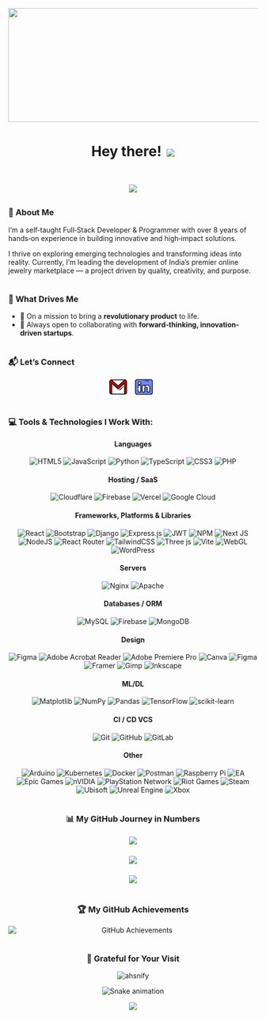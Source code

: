 <div align="center">
  <img src="https://media1.giphy.com/media/v1.Y2lkPTc5MGI3NjExcWZhZDRyOTF4ZGJ6eWtjbm9kYjFvZ3ZwdXYxODRuc3MzemVjZjJnNCZlcD12MV9pbnRlcm5hbF9naWZfYnlfaWQmY3Q9Zw/gUnRTJ0zqHJRe/giphy.gif" height="230" width="1920" />
</div>

<h1 align="center">
  Hey there! <img src="https://media.giphy.com/media/hvRJCLFzcasrR4ia7z/giphy.gif" width="30px" style="vertical-align: middle; margin-left: 4px;" />
</h1>


<h1 align="center">
  <a href="https://git.io/typing-svg">
    <img src="https://readme-typing-svg.herokuapp.com/?lines=I'm+Ahsan....,;a+Full+Stack+Developer;It's+great+to+meet+you!&center=true&size=25&color=FF4F79">
  </a>
</h1>


### 💫 **About Me**
I’m a self‑taught Full‑Stack Developer & Programmer with over 8 years of hands‑on experience in building innovative and high‑impact solutions.<br>

I thrive on exploring emerging technologies and transforming ideas into reality.
Currently, I’m leading the development of India’s premier online jewelry marketplace — a project driven by quality, creativity, and purpose.


<h1></h1>


### 🎯 **What Drives Me**
- 🚀 On a mission to bring a **revolutionary product** to life.  
- 🤝 Always open to collaborating with **forward-thinking, innovation-driven startups**.


<h1></h1>


### 📬 **Let’s Connect**
<p align='center'>
  <a href="mailto:ahsanshazi786yo@gmail.com"><img height="35" width="40" src="/1.png?raw=true"></a>&nbsp;&nbsp;
  <a href="https://www.linkedin.com/in/ahsnify/"><img height="35" width="40" src="/2.png?raw=true"></a>&nbsp;&nbsp;
</p>


<h1></h1>


### 💻 **Tools & Technologies I Work With:**

<div align="center">

#### **Languages**
![HTML5](https://img.shields.io/badge/html5-%23E34F26.svg?style=for-the-badge&logo=html5&logoColor=white)
![JavaScript](https://img.shields.io/badge/javascript-%23323330.svg?style=for-the-badge&logo=javascript&logoColor=%23F7DF1E)
![Python](https://img.shields.io/badge/python-3670A0?style=for-the-badge&logo=python&logoColor=ffdd54)
![TypeScript](https://img.shields.io/badge/typescript-%23007ACC.svg?style=for-the-badge&logo=typescript&logoColor=white)
![CSS3](https://img.shields.io/badge/css3-%231572B6.svg?style=for-the-badge&logo=css3&logoColor=white)
![PHP](https://img.shields.io/badge/php-%23777BB4.svg?style=for-the-badge&logo=php&logoColor=white)

#### **Hosting / SaaS**
![Cloudflare](https://img.shields.io/badge/Cloudflare-F38020?style=for-the-badge&logo=Cloudflare&logoColor=white)
![Firebase](https://img.shields.io/badge/firebase-%23039BE5.svg?style=for-the-badge&logo=firebase)
![Vercel](https://img.shields.io/badge/vercel-%23000000.svg?style=for-the-badge&logo=vercel&logoColor=white)
![Google Cloud](https://img.shields.io/badge/GoogleCloud-%234285F4.svg?style=for-the-badge&logo=google-cloud&logoColor=white)

#### **Frameworks, Platforms & Libraries**
![React](https://img.shields.io/badge/react-%2320232a.svg?style=for-the-badge&logo=react&logoColor=%2361DAFB)
![Bootstrap](https://img.shields.io/badge/bootstrap-%238511FA.svg?style=for-the-badge&logo=bootstrap&logoColor=white)
![Django](https://img.shields.io/badge/django-%23092E20.svg?style=for-the-badge&logo=django&logoColor=white)
![Express.js](https://img.shields.io/badge/express.js-%23404d59.svg?style=for-the-badge&logo=express&logoColor=%2361DAFB)
![JWT](https://img.shields.io/badge/JWT-black?style=for-the-badge&logo=JSON%20web%20tokens)
![NPM](https://img.shields.io/badge/NPM-%23CB3837.svg?style=for-the-badge&logo=npm&logoColor=white)
![Next JS](https://img.shields.io/badge/Next-black?style=for-the-badge&logo=next.js&logoColor=white)
![NodeJS](https://img.shields.io/badge/node.js-6DA55F?style=for-the-badge&logo=node.js&logoColor=white)
![React Router](https://img.shields.io/badge/React_Router-CA4245?style=for-the-badge&logo=react-router&logoColor=white)
![TailwindCSS](https://img.shields.io/badge/tailwindcss-%2338B2AC.svg?style=for-the-badge&logo=tailwind-css&logoColor=white)
![Three js](https://img.shields.io/badge/threejs-black?style=for-the-badge&logo=three.js&logoColor=white)
![Vite](https://img.shields.io/badge/vite-%23646CFF.svg?style=for-the-badge&logo=vite&logoColor=white)
![WebGL](https://img.shields.io/badge/WebGL-990000?logo=webgl&logoColor=white&style=for-the-badge)
![WordPress](https://img.shields.io/badge/WordPress-%23117AC9.svg?style=for-the-badge&logo=WordPress&logoColor=white)

#### **Servers**
![Nginx](https://img.shields.io/badge/nginx-%23009639.svg?style=for-the-badge&logo=nginx&logoColor=white)
![Apache](https://img.shields.io/badge/apache-%23D42029.svg?style=for-the-badge&logo=apache&logoColor=white)

#### **Databases / ORM**
![MySQL](https://img.shields.io/badge/mysql-4479A1.svg?style=for-the-badge&logo=mysql&logoColor=white)
![Firebase](https://img.shields.io/badge/firebase-a08021?style=for-the-badge&logo=firebase&logoColor=ffcd34)
![MongoDB](https://img.shields.io/badge/MongoDB-%234ea94b.svg?style=for-the-badge&logo=mongodb&logoColor=white)

#### **Design**
![Figma](https://img.shields.io/badge/figma-%23F24E1E.svg?style=for-the-badge&logo=figma&logoColor=white)
![Adobe Acrobat Reader](https://img.shields.io/badge/Adobe%20Acrobat%20Reader-EC1C24.svg?style=for-the-badge&logo=Adobe%20Acrobat%20Reader&logoColor=white)
![Adobe Premiere Pro](https://img.shields.io/badge/Adobe%20Premiere%20Pro-9999FF.svg?style=for-the-badge&logo=Adobe%20Premiere%20Pro&logoColor=white)
![Canva](https://img.shields.io/badge/Canva-%2300C4CC.svg?style=for-the-badge&logo=Canva&logoColor=white)
![Figma](https://img.shields.io/badge/figma-%23F24E1E.svg?style=for-the-badge&logo=figma&logoColor=white)
![Framer](https://img.shields.io/badge/Framer-black?style=for-the-badge&logo=framer&logoColor=blue)
![Gimp](https://img.shields.io/badge/Gimp-657D8B?style=for-the-badge&logo=gimp&logoColor=FFFFFF)
![Inkscape](https://img.shields.io/badge/Inkscape-e0e0e0?style=for-the-badge&logo=inkscape&logoColor=080A13)  

#### **ML/DL**
![Matplotlib](https://img.shields.io/badge/Matplotlib-%23ffffff.svg?style=for-the-badge&logo=Matplotlib&logoColor=black)
![NumPy](https://img.shields.io/badge/numpy-%23013243.svg?style=for-the-badge&logo=numpy&logoColor=white)
![Pandas](https://img.shields.io/badge/pandas-%23150458.svg?style=for-the-badge&logo=pandas&logoColor=white)
![TensorFlow](https://img.shields.io/badge/TensorFlow-%23FF6F00.svg?style=for-the-badge&logo=TensorFlow&logoColor=white)
![scikit-learn](https://img.shields.io/badge/scikit--learn-%23F7931E.svg?style=for-the-badge&logo=scikit-learn&logoColor=white)

#### **CI / CD VCS**
![Git](https://img.shields.io/badge/git-%23F05033.svg?style=for-the-badge&logo=git&logoColor=white)
![GitHub](https://img.shields.io/badge/github-%23121011.svg?style=for-the-badge&logo=github&logoColor=white)
![GitLab](https://img.shields.io/badge/gitlab-%23181717.svg?style=for-the-badge&logo=gitlab&logoColor=white)

#### **Other**
![Arduino](https://img.shields.io/badge/-Arduino-00979D?style=for-the-badge&logo=Arduino&logoColor=white)
![Kubernetes](https://img.shields.io/badge/kubernetes-%23326ce5.svg?style=for-the-badge&logo=kubernetes&logoColor=white)
![Docker](https://img.shields.io/badge/docker-%230db7ed.svg?style=for-the-badge&logo=docker&logoColor=white)
![Postman](https://img.shields.io/badge/Postman-FF6C37?style=for-the-badge&logo=postman&logoColor=white)
![Raspberry Pi](https://img.shields.io/badge/-Raspberry_Pi-C51A4A?style=for-the-badge&logo=Raspberry-Pi)
![EA](https://img.shields.io/badge/ea-%23000000.svg?style=for-the-badge&logo=ea&logoColor=white)
![Epic Games](https://img.shields.io/badge/epicgames-%23313131.svg?style=for-the-badge&logo=epicgames&logoColor=white)
![nVIDIA](https://img.shields.io/badge/nVIDIA-%2376B900.svg?style=for-the-badge&logo=nVIDIA&logoColor=white)
![PlayStation Network](https://img.shields.io/badge/PSN-%230070D1.svg?style=for-the-badge&logo=Playstation&logoColor=white)
![Riot Games](https://img.shields.io/badge/riotgames-D32936.svg?style=for-the-badge&logo=riotgames&logoColor=white)
![Steam](https://img.shields.io/badge/steam-%23000000.svg?style=for-the-badge&logo=steam&logoColor=white)
![Ubisoft](https://img.shields.io/badge/Ubisoft-%23F5F5F5.svg?style=for-the-badge&logo=Ubisoft&logoColor=black)
![Unreal Engine](https://img.shields.io/badge/unrealengine-%23313131.svg?style=for-the-badge&logo=unrealengine&logoColor=white)
![Xbox](https://img.shields.io/badge/xbox-%23107C10.svg?style=for-the-badge&logo=xbox&logoColor=white)


<h1></h1>


### 📊 **My GitHub Journey in Numbers**

<p align="center" style="margin: 20px 0;">
  <img width="800" src="https://github-profile-summary-cards.vercel.app/api/cards/profile-details?username=ahsnify&theme=radical&hide_border=true&border=FFFFFF">
</p>

<p align="center" style="margin: 20px 0;">
  <img width="600" src="https://nirzak-streak-stats.vercel.app/?user=ahsnify&theme=radical&hide_border=true">
</p>

<p align="center" style="margin: 20px 0;">
  <img width="400" src="https://github-readme-stats.vercel.app/api/top-langs/?username=ahsnify&size_weight=0.15&count_weight=0.5&include_all_commits=false&count_private=false&layout=compact&theme=radical&hide_border=true">
</p>


<h1></h1>


### 🏆 **My GitHub Achievements**
<img 
  src="https://github-profile-trophy.vercel.app/?username=ahsnify&theme=radical&no-frame=true&no-bg=false&margin-w=4" 
  alt="GitHub Achievements"
  style="max-width:100%; height:auto; display:block;"
/>


<h1></h1>


### 🎉 **Grateful for Your Visit**
<p align="center">
  <img src="https://komarev.com/ghpvc/?username=ahsnify&label=Profile%20views&color=0e75b6&style=for-the-badge" alt="ahsnify" />
</p>


<div align="center" style="width:100%; display:flex; justify-content:center;">
  <img 
    src="https://profile-readme-generator.com/assets/snake.svg" 
    alt="Snake animation"
    style="max-width:100%; height:auto; display:block;"
  />
</div>
<p align="center">
  <img src="https://capsule-render.vercel.app/api?type=waving&color=gradient&height=100&section=footer"/>
</p>
